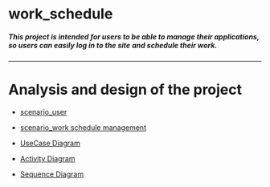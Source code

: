 # work_schedule
##### This project is intended for users to be able to manage their applications, so users can easily log in to the site and schedule their work. 
---
# Analysis and design of the project
* [scenario_user][1]
* [scenario_work schedule management ][2]
* [UseCase Diagram][1]
* [Activity Diagram][2]
* [ Sequence Diagram][3]

  [1]: https://github.com/alikalantaripor/work_schedule/blob/master/Senario/scenario.md
  [2]: https://github.com/alikalantaripor/work_schedule/blob/master/design/Activity1.md
  [3]: https://github.com/alikalantaripor/work_schedule/blob/master/design/sequence.md


  [1]: https://github.com/alikalantaripor/work_schedule/blob/master/Senario/scenario.md
  [2]: https://github.com/alikalantaripor/work_schedule/blob/master/Senario/scenario.md
